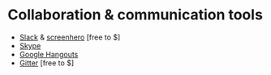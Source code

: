 # Collaboration & communication tools

* [Slack](http://weightof.it/category/application-frameworks) & [screenhero](https://screenhero.com/) [free to $]
* [Skype](http://www.skype.com/)
* [Google Hangouts](https://hangouts.google.com/)
* [Gitter](https://gitter.im) [free to $]


































 






